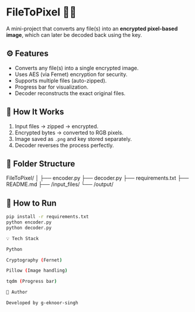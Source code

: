 # FileToPixel 🔐🎨

A mini-project that converts any file(s) into an **encrypted pixel-based image**, which can later be decoded back using the key.

## ⚙️ Features
- Converts any file(s) into a single encrypted image.
- Uses AES (via Fernet) encryption for security.
- Supports multiple files (auto-zipped).
- Progress bar for visualization.
- Decoder reconstructs the exact original files.

## 🧠 How It Works
1. Input files → zipped → encrypted.
2. Encrypted bytes → converted to RGB pixels.
3. Image saved as `.png` and key stored separately.
4. Decoder reverses the process perfectly.

## 🧩 Folder Structure
FileToPixel/
│
├── encoder.py
├── decoder.py
├── requirements.txt
├── README.md
├── /input_files/
└── /output/


## 🚀 How to Run
```bash
pip install -r requirements.txt
python encoder.py
python decoder.py

💡 Tech Stack

Python

Cryptography (Fernet)

Pillow (Image handling)

tqdm (Progress bar)

👤 Author

Developed by g-eknoor-singh